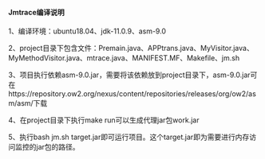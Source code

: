 #### Jmtrace编译说明

1、编译环境：ubuntu18.04、jdk-11.0.9、asm-9.0

2、project目录下包含文件：Premain.java、APPtrans.java、MyVisitor.java、MyMethodVisitor.java、mtrace.java、MANIFEST.MF、Makefile、jm.sh

3、项目执行依赖asm-9.0.jar，需要将该依赖放到project目录下，asm-9.0.jar可在https://repository.ow2.org/nexus/content/repositories/releases/org/ow2/asm/asm/下载

4、在project目录下执行make run可以生成代理jar包work.jar

5、执行bash jm.sh target.jar即可运行项目。这个target.jar即为需要进行内存访问监控的jar包的路径。